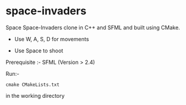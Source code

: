 # space-invaders

Space Space-Invaders clone in C++ and SFML and built using CMake.

* Use W, A, S, D for movements

* Use Space to shoot

Prerequisite :- SFML (Version > 2.4)

Run:-

    cmake CMakeLists.txt
  in the working directory
